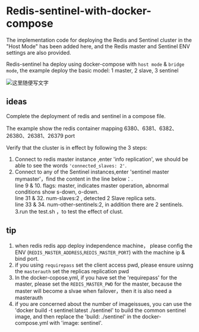 # Redis-sentinel-with-docker-compose

The implementation code for deploying the Redis and Sentinel cluster in the "Host Mode" has been added here, and the Redis master and Sentinel ENV settings are also provided.

Redis-sentinel ha deploy using docker-compose with `host mode` & `bridge mode`, the example deploy the basic model: 1 master, 2 slave, 3 sentinel  


![这里随便写文字](https://imgkr.cn-bj.ufileos.com/6145772a-0cfd-4760-8edf-450d2f1bd405.png)



## ideas
Complete the deployment of redis and sentinel in a compose file.

The example show the redis container mapping 6380、6381、6382、26380、26381、26379 port

Verify that the cluster is in effect by following the 3 steps:
1. Connect to redis master instance ,enter 'info replication', we should be able to see the words `'connected_slaves: 2'`.<br/>
2. Connect to any of the Sentinel instances,enter 'sentinel master mymaster'，find the content in the line below：.<br/>
line  9 & 10. flags: master, indicates master operation, abnormal conditions show s-down, o-down.<br/>
line 31 & 32. num-slaves:2 , detected 2 Slave replica sets.<br/>
line 33 & 34. num-other-sentinels:2, in addition there are 2 sentinels.<br/>
3.run the test.sh ，to test the effect of clust.
   
## tip
1. when redis redis app deploy independence machine， please config the ENV (`REDIS_MASTER_ADDRESS`,`REDIS_MASTER_PORT`) with the  machine ip & bind port.
2. if you using `requirepass` set the client access pwd, please ensure usinng the `masterauth` set the replicas replication pwd
3. In the docker-copose.yml, if you have set the 'requirepass' for  the master, please set the `REDIS_MASTER_PWD` for the master,
   because the master will become a slvae when failover，then it is also need a masterauth
4. if you are concerned about the number of imageissues, you can use the 'docker build -t sentinel:latest ./sentinel' to build the common sentinel image, and then replace the 'build: ./sentinel' in the docker-compose.yml with 'image: sentinel'.
